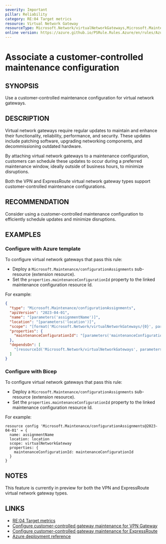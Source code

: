 ```yaml
---
severity: Important
pillar: Reliability
category: RE:04 Target metrics
resource: Virtual Network Gateway
resourceType: Microsoft.Network/virtualNetworkGateways,Microsoft.Maintenance/configurationAssignments
online version: https://azure.github.io/PSRule.Rules.Azure/en/rules/Azure.VNG.MaintenanceConfig/
---
```


# Associate a customer-controlled maintenance configuration

## SYNOPSIS

Use a customer-controlled maintenance configuration for virtual network gateways.

## DESCRIPTION

Virtual network gateways require regular updates to maintain and enhance their functionality, reliability, performance, and security. These updates include patching software, upgrading networking components, and decommissioning outdated hardware.

By attaching virtual network gateways to a maintenance configuration, customers can schedule these updates to occur during a preferred maintenance window, ideally outside of business hours, to minimize disruptions.

Both the VPN and ExpressRoute virtual network gateway types support customer-controlled maintenance configurations.

## RECOMMENDATION

Consider using a customer-controlled maintenance configuration to efficiently schedule updates and minimize disruptions.

## EXAMPLES

### Configure with Azure template

To configure virtual network gateways that pass this rule:

- Deploy a `Microsoft.Maintenance/configurationAssignments` sub-resource (extension resource).
- Set the `properties.maintenanceConfigurationId` property to the linked maintenance configuration resource Id.

For example:

```json
{
  "type": "Microsoft.Maintenance/configurationAssignments",
  "apiVersion": "2023-04-01",
  "name": "[parameters('assignmentName')]",
  "location": "[parameters('location')]",
  "scope": "[format('Microsoft.Network/virtualNetworkGateways/{0}', parameters('name'))]",
  "properties": {
    "maintenanceConfigurationId": "[parameters('maintenanceConfigurationId')]"
  },
  "dependsOn": [
    "[resourceId('Microsoft.Network/virtualNetworkGateways', parameters('name'))]"
  ]
}
```

### Configure with Bicep

To configure virtual network gateways that pass this rule:

- Deploy a `Microsoft.Maintenance/configurationAssignments` sub-resource (extension resource).
- Set the `properties.maintenanceConfigurationId` property to the linked maintenance configuration resource Id.

For example:

```bicep
resource config 'Microsoft.Maintenance/configurationAssignments@2023-04-01' = {
  name: assignmentName
  location: location
  scope: virtualNetworkGateway
  properties: {
    maintenanceConfigurationId: maintenanceConfigurationId
  }
}
```

## NOTES

This feature is currently in preview for both the VPN and ExpressRoute virtual network gateway types.

## LINKS

- [RE:04 Target metrics](https://learn.microsoft.com/azure/well-architected/reliability/metrics)
- [Configure customer-controlled gateway maintenance for VPN Gateway](https://learn.microsoft.com/azure/vpn-gateway/customer-controlled-gateway-maintenance)
- [Configure customer-controlled gateway maintenance for ExpressRoute](https://learn.microsoft.com/azure/expressroute/customer-controlled-gateway-maintenance)
- [Azure deployment reference](https://learn.microsoft.com/azure/templates/microsoft.maintenance/configurationassignments)
